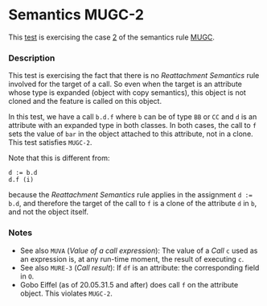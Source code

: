 # Semantics MUGC-2

This [test](.) is exercising the case [2](../Readme.md) of the semantics rule [MUGC](../../mugc/Readme.md).

### Description

This test is exercising the fact that there is no *Reattachment Semantics* rule involved for the target of a call. So even when the target is an attribute whose type is expanded (object with copy semantics), this object is not cloned and the feature is called on this object.

In this test, we have a call `b.d.f` where `b` can be of type `BB` or `CC` and `d` is an attribute with an expanded type in both classes. In both cases, the call to `f` sets the value of `bar` in the object attached to this attribute, not in a clone. This test satisfies `MUGC-2`.

Note that this is different from:

```
d := b.d
d.f (i)
```

because the *Reattachment Semantics* rule applies in the assignment `d := b.d`, and therefore the target of the call to `f` is a clone of the attribute `d` in `b`, and not the object itself.

### Notes

* See also `MUVA` (*Value of a call expression*): The value of a *Call* `c` used as an expression is, at any run-time moment, the result of executing `c`.
* See also `MURE-3` (*Call result*): If `df` is an attribute: the corresponding field in `O`.
* Gobo Eiffel (as of 20.05.31.5 and after) does call `f` on the attribute object. This violates `MUGC-2`.
